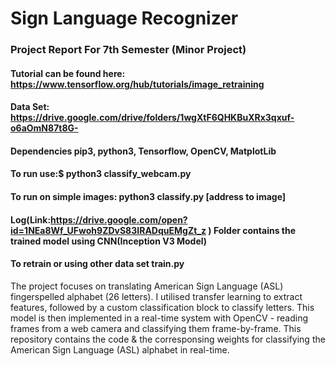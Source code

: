 # Sign Language Recognizer
###  Project Report For 7th Semester (Minor Project)
####   Tutorial can be found here: https://www.tensorflow.org/hub/tutorials/image_retraining

####   Data Set: https://drive.google.com/drive/folders/1wgXtF6QHKBuXRx3qxuf-o6aOmN87t8G-

####   Dependencies pip3, python3, Tensorflow, OpenCV, MatplotLib
 
####  To run use:$ python3 classify_webcam.py
 
####  To run on simple images: python3 classify.py [address to image]
 
####  Log(Link:https://drive.google.com/open?id=1NEa8Wf_UFwoh9ZDvS83IRADquEMgZt_z ) Folder contains the trained model using CNN(Inception V3 Model)

####   To retrain or using other data set train.py
The project focuses on translating American Sign Language (ASL) fingerspelled alphabet (26 letters). I utilised transfer learning to extract features, followed by a custom classification block to classify letters. This model is then implemented in a real-time system with OpenCV - reading frames from a web camera and classifying them frame-by-frame. This repository contains the code & the corresponsing weights for classifying the American Sign Language (ASL) alphabet in real-time.
